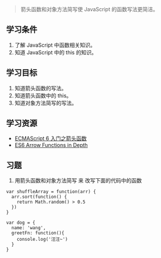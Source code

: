 > 箭头函数和对象方法简写使 JavaScript 的函数写法更简洁。

## 学习条件
1. 了解 JavaScript 中函数相关知识。
1. 知道 JavaScript 中的 this 的知识。

## 学习目标
1. 知道箭头函数的写法。
1. 知道箭头函数中的 this。
1. 知道对象方法简写的写法。

## 学习资源
* [ECMAScript 6 入门之箭头函数](http://es6.ruanyifeng.com/#docs/function#箭头函数)
* [ES6 Arrow Functions in Depth](https://ponyfoo.com/articles/es6-arrow-functions-in-depth)

## 习题
1. 用箭头函数和对象方法简写 来 改写下面的代码中的函数

```
var shuffleArray = function(arr) {
  arr.sort(function() {
    return Math.random() > 0.5
  })
}

var dog = {
  name: 'wang',
  greetFn: function(){
    console.log('汪汪~')
  }
}
```
